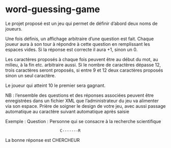 # word-guessing-game
Le projet proposé est un jeu qui permet de définir d’abord deux noms de joueurs.

Une fois définis, un affichage arbitraire d’une question est fait. Chaque joueur aura à son tour à répondre à cette question en remplissant les espaces vides. Si la réponse est correcte il aura +1, sinon un 0.

Les caractères proposés à chaque fois peuvent être au début du mot, au milieu, à la fin etc. arbitraire aussi. Si le nombre de caractères dépasse 12, trois caractères seront proposés, si entre 9 et 12 deux caractères proposés sinon un seul caractère.

Le joueur qui atteint 10 le premier sera gagnant.

NB : l’ensemble des questions et des réponses associées peuvent être enregistrées dans un fichier XML que l’administrateur du jeu va alimenter via son espace.
Prière de soigner le design de votre jeu, avec aussi passage automatique au caractère suivant automatique après saisie

Exemple :
Question : Personne qui se consacre à la recherche scientifique

                            C-------R
                            
La bonne réponse est CHERCHEUR
